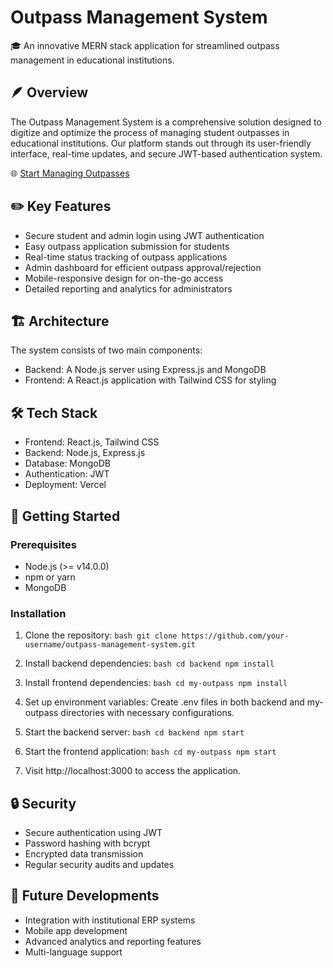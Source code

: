 # Outpass Management System

🎓 An innovative MERN stack application for streamlined outpass management in educational institutions.

## 🪶 Overview

The Outpass Management System is a comprehensive solution designed to digitize and optimize the process of managing student outpasses in educational institutions. Our platform stands out through its user-friendly interface, real-time updates, and secure JWT-based authentication system.

🌐 [Start Managing Outpasses](https://outpass-management-system-sigma.vercel.app/)

## ✏️ Key Features

- Secure student and admin login using JWT authentication
- Easy outpass application submission for students
- Real-time status tracking of outpass applications
- Admin dashboard for efficient outpass approval/rejection
- Mobile-responsive design for on-the-go access
- Detailed reporting and analytics for administrators

## 🏗️ Architecture

The system consists of two main components:

- Backend: A Node.js server using Express.js and MongoDB
- Frontend: A React.js application with Tailwind CSS for styling

## 🛠️ Tech Stack

- Frontend: React.js, Tailwind CSS
- Backend: Node.js, Express.js
- Database: MongoDB
- Authentication: JWT
- Deployment: Vercel


## 🚀 Getting Started

### Prerequisites

- Node.js (>= v14.0.0)
- npm or yarn
- MongoDB

### Installation

1. Clone the repository:
   ```bash git clone https://github.com/your-username/outpass-management-system.git   ```


2. Install backend dependencies:
 ```bash cd backend npm install ```

3. Install frontend dependencies:
 ```bash cd my-outpass npm install ```


4. Set up environment variables:
Create .env files in both backend and my-outpass directories with necessary configurations.

5. Start the backend server:
 ```bash cd backend npm start ```

6. Start the frontend application:
 ```bash cd my-outpass npm start ```


7. Visit http://localhost:3000 to access the application.

## 🔒 Security

- Secure authentication using JWT
- Password hashing with bcrypt
- Encrypted data transmission
- Regular security audits and updates

## 🔮 Future Developments

- Integration with institutional ERP systems
- Mobile app development
- Advanced analytics and reporting features
- Multi-language support

